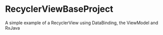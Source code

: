 # RecyclerViewBaseProject
A simple example of a RecyclerView using DataBinding, the ViewModel and RxJava
